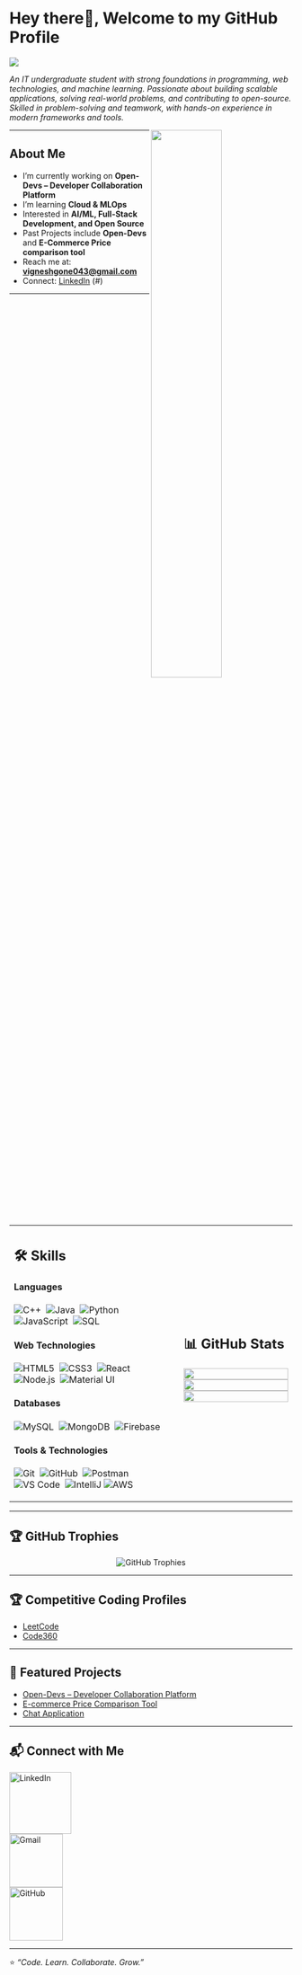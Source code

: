 # Hey there👋, Welcome to my GitHub Profile

<img src="https://readme-typing-svg.herokuapp.com?font=Architects+Daughter&color=22EBF7&size=25&center=false&lines=Hi!+I'm+Vignesh;IT+Undergraduate+Student;Full+Stack+Developer;AI+%26+ML+Enthusiast;Open+Source+Contributor"/>

<p>
<i>
An IT undergraduate student with strong foundations in programming, web technologies, and machine learning. Passionate about building scalable applications, solving real-world problems, and contributing to open-source. Skilled in problem-solving and teamwork, with hands-on experience in modern frameworks and tools.
</i>
</p>

<img src="https://user-images.githubusercontent.com/89788120/167628634-549d2bdd-609e-4275-85af-1e1974da64ca.gif" width="50%" align="right" />

---

##  About Me

-  I’m currently working on **Open-Devs – Developer Collaboration Platform**
-  I’m learning **Cloud & MLOps**
-  Interested in **AI/ML, Full-Stack Development, and Open Source**
-  Past Projects include **Open-Devs** and **E-Commerce Price comparison tool**
-  Reach me at: **vigneshgone043@gmail.com**
-  Connect: [LinkedIn](https://linkedin.com/in/Vignesh%20G) (#)

---

<table width="100%" >

 <tr>
    <td width="60%">
     
## 🛠️ Skills

#### Languages
![C++](https://img.shields.io/badge/C++-05122A?style=flat&logo=c%2B%2B&logoColor=00599C)&nbsp;
![Java](https://img.shields.io/badge/Java-ED8B00?style=flat&logo=java&logoColor=white)&nbsp;
![Python](https://img.shields.io/badge/Python-3776AB?style=flat&logo=python&logoColor=white)&nbsp;
![JavaScript](https://img.shields.io/badge/JavaScript-F7DF1E?style=flat&logo=javascript&logoColor=black)&nbsp;
![SQL](https://img.shields.io/badge/SQL-336791?style=flat&logo=postgresql&logoColor=white)

#### Web Technologies
![HTML5](https://img.shields.io/badge/HTML5-E34F26?style=flat&logo=html5&logoColor=white)&nbsp;
![CSS3](https://img.shields.io/badge/CSS3-1572B6?style=flat&logo=css3&logoColor=white)&nbsp;
![React](https://img.shields.io/badge/React-20232A?style=flat&logo=react&logoColor=61DAFB)&nbsp;
![Node.js](https://img.shields.io/badge/Node.js-43853D?style=flat&logo=node-dot-js&logoColor=white)&nbsp;
![Material UI](https://img.shields.io/badge/Material_UI-0081CB?style=flat&logo=mui&logoColor=white)

#### Databases
![MySQL](https://img.shields.io/badge/MySQL-00000F?style=flat&logo=mysql&logoColor=white)&nbsp;
![MongoDB](https://img.shields.io/badge/MongoDB-4EA94B?style=flat&logo=mongodb&logoColor=white)&nbsp;
![Firebase](https://img.shields.io/badge/Firebase-ffca28?style=flat&logo=firebase&logoColor=black)

#### Tools & Technologies
![Git](https://img.shields.io/badge/Git-F05032?style=flat&logo=git&logoColor=white)&nbsp;
![GitHub](https://img.shields.io/badge/GitHub-181717?style=flat&logo=github&logoColor=white)&nbsp;
![Postman](https://img.shields.io/badge/Postman-FF6C37?style=flat&logo=postman&logoColor=white)&nbsp;
![VS Code](https://img.shields.io/badge/VS_Code-0078d7?style=flat&logo=visual-studio-code&logoColor=white)&nbsp;
![IntelliJ](https://img.shields.io/badge/IntelliJ_IDEA-000000?style=flat&logo=intellij-idea&logoColor=white)
![AWS](https://img.shields.io/badge/Amazon_AWS-232F3E?style=flat&logo=amazon-aws&logoColor=white)&nbsp;

</td>
    <td>
  

## 📊 GitHub Stats

<p align="center">
  <img width="100%" src="https://github-readme-stats-ten-xi-39.vercel.app/api?username=vignesh6126&theme=algolia&show_icons=true" />
  <br/>
  <img width="100%" src="https://github-readme-streak-stats.herokuapp.com?user=vignesh6126&theme=algolia&background=00000000&t=1" />
  <br/>
  <img width="100%" src="https://github-readme-stats-ten-xi-39.vercel.app/api/top-langs/?username=vignesh6126&layout=compact&theme=algolia" />
</p>

     
  </td>
 </tr>
</table>

---


## 🏆 GitHub Trophies

<p align="center">
  <img src="https://github-profile-trophy.vercel.app/?username=vignesh6126&theme=dracula" alt="GitHub Trophies" />
</p>


---


## 🏆 Competitive Coding Profiles
- [LeetCode](https://leetcode.com/u/Vignesh043/)  
- [Code360](https://www.naukri.com/code360/profile/GoneVignesh)

---

## 📌 Featured Projects
-  [Open-Devs – Developer Collaboration Platform](https://github.com/vignesh6126/Open-Devs.git)  
-  [E-commerce Price Comparison Tool](https://github.com/vignesh6126/E-Commerce-price-Comparison.git)  
-  [Chat Application](https://github.com/vignesh6126/Chat_app.git) 

---

## 📬 Connect with Me  

<a href="https://linkedin.com/in/Vignesh%20G"><img width="110px" alt="LinkedIn" src="https://img.shields.io/badge/LinkedIn-%230077B5.svg?style=flat&logo=linkedin&logoColor=white"/></a>  
<a href="mailto:vigneshgone043@gmail.com"><img width="95px" alt="Gmail" src="https://img.shields.io/badge/Gmail-D14836?style=flat&logo=gmail&logoColor=white" /></a>  
<a href="https://github.com/vignesh6126"><img width="95px" alt="GitHub" src="https://img.shields.io/badge/GitHub-100000?style=flat&logo=github&logoColor=white" /></a>  

---

⭐ *“Code. Learn. Collaborate. Grow.”*





